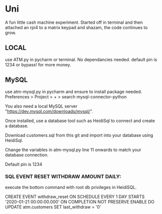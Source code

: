 # Uni
A fun little cash machine experiment. Started off in terminal and then attached an rpi4 to a matrix keypad and shazam, the code continues to grow.

## LOCAL
use ATM.py in pycharm or terminal. No dependancies needed.
default pin is 1234 or bypass! for more money.

## MySQL 
use atm-mysql.py in pycharm and ensure to install package needed.
Preferences > Project > + > search mysql-connector-python

You also need a local MySQL server "https://dev.mysql.com/downloads/mysql/". 

Once installed, use a database tool such as HeidiSql to connect and create a database. 

Download customers.sql from this git and import into your database using HeidiSql.

Change the variables in atm-mysql.py line 11 onwards to match your database connection.

Default pin is 1234

### SQL EVENT RESET WITHDRAW AMOUNT DAILY: 
execute the bottom command with root db privileges in HeidiSQL.

CREATE EVENT withdraw_reset
ON SCHEDULE EVERY 1 DAY
STARTS '2020-01-21 00:00:00.000'
ON COMPLETION NOT PRESERVE
ENABLE
DO UPDATE atm.customers SET last_withdraw = '0'
